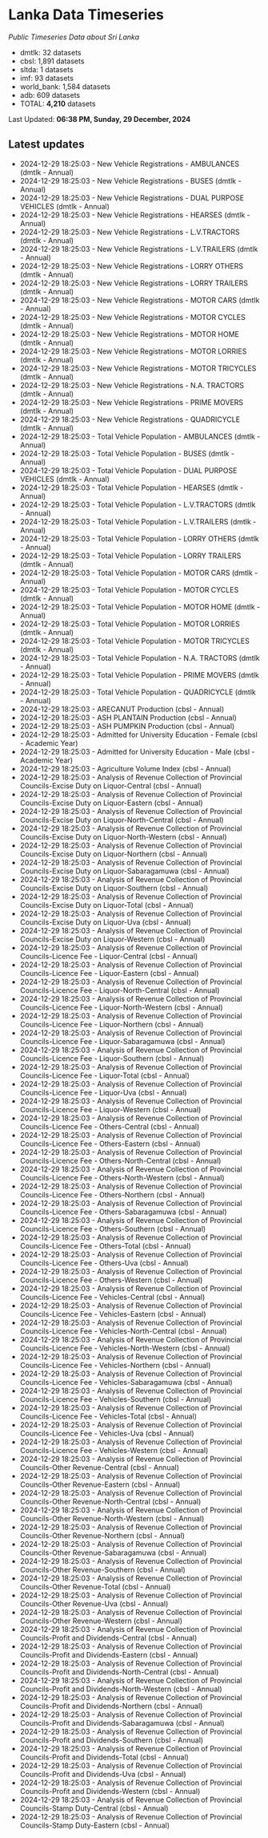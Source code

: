 # Lanka Data Timeseries
*Public Timeseries Data about Sri Lanka*

* dmtlk: 32 datasets
* cbsl: 1,891 datasets
* sltda: 1 datasets
* imf: 93 datasets
* world_bank: 1,584 datasets
* adb: 609 datasets
* TOTAL: **4,210** datasets

Last Updated: **06:38 PM, Sunday, 29 December, 2024**

## Latest updates

* 2024-12-29 18:25:03 - New Vehicle Registrations - AMBULANCES (dmtlk - Annual)
* 2024-12-29 18:25:03 - New Vehicle Registrations - BUSES (dmtlk - Annual)
* 2024-12-29 18:25:03 - New Vehicle Registrations - DUAL PURPOSE VEHICLES (dmtlk - Annual)
* 2024-12-29 18:25:03 - New Vehicle Registrations - HEARSES (dmtlk - Annual)
* 2024-12-29 18:25:03 - New Vehicle Registrations - L.V.TRACTORS (dmtlk - Annual)
* 2024-12-29 18:25:03 - New Vehicle Registrations - L.V.TRAILERS (dmtlk - Annual)
* 2024-12-29 18:25:03 - New Vehicle Registrations - LORRY OTHERS (dmtlk - Annual)
* 2024-12-29 18:25:03 - New Vehicle Registrations - LORRY TRAILERS (dmtlk - Annual)
* 2024-12-29 18:25:03 - New Vehicle Registrations - MOTOR CARS (dmtlk - Annual)
* 2024-12-29 18:25:03 - New Vehicle Registrations - MOTOR CYCLES (dmtlk - Annual)
* 2024-12-29 18:25:03 - New Vehicle Registrations - MOTOR HOME (dmtlk - Annual)
* 2024-12-29 18:25:03 - New Vehicle Registrations - MOTOR LORRIES (dmtlk - Annual)
* 2024-12-29 18:25:03 - New Vehicle Registrations - MOTOR TRICYCLES (dmtlk - Annual)
* 2024-12-29 18:25:03 - New Vehicle Registrations - N.A. TRACTORS (dmtlk - Annual)
* 2024-12-29 18:25:03 - New Vehicle Registrations - PRIME MOVERS (dmtlk - Annual)
* 2024-12-29 18:25:03 - New Vehicle Registrations - QUADRICYCLE (dmtlk - Annual)
* 2024-12-29 18:25:03 - Total Vehicle Population - AMBULANCES (dmtlk - Annual)
* 2024-12-29 18:25:03 - Total Vehicle Population - BUSES (dmtlk - Annual)
* 2024-12-29 18:25:03 - Total Vehicle Population - DUAL PURPOSE VEHICLES (dmtlk - Annual)
* 2024-12-29 18:25:03 - Total Vehicle Population - HEARSES (dmtlk - Annual)
* 2024-12-29 18:25:03 - Total Vehicle Population - L.V.TRACTORS (dmtlk - Annual)
* 2024-12-29 18:25:03 - Total Vehicle Population - L.V.TRAILERS (dmtlk - Annual)
* 2024-12-29 18:25:03 - Total Vehicle Population - LORRY OTHERS (dmtlk - Annual)
* 2024-12-29 18:25:03 - Total Vehicle Population - LORRY TRAILERS (dmtlk - Annual)
* 2024-12-29 18:25:03 - Total Vehicle Population - MOTOR CARS (dmtlk - Annual)
* 2024-12-29 18:25:03 - Total Vehicle Population - MOTOR CYCLES (dmtlk - Annual)
* 2024-12-29 18:25:03 - Total Vehicle Population - MOTOR HOME (dmtlk - Annual)
* 2024-12-29 18:25:03 - Total Vehicle Population - MOTOR LORRIES (dmtlk - Annual)
* 2024-12-29 18:25:03 - Total Vehicle Population - MOTOR TRICYCLES (dmtlk - Annual)
* 2024-12-29 18:25:03 - Total Vehicle Population - N.A. TRACTORS (dmtlk - Annual)
* 2024-12-29 18:25:03 - Total Vehicle Population - PRIME MOVERS (dmtlk - Annual)
* 2024-12-29 18:25:03 - Total Vehicle Population - QUADRICYCLE (dmtlk - Annual)
* 2024-12-29 18:25:03 - ARECANUT Production (cbsl - Annual)
* 2024-12-29 18:25:03 - ASH PLANTAIN Production (cbsl - Annual)
* 2024-12-29 18:25:03 - ASH PUMPKIN Production (cbsl - Annual)
* 2024-12-29 18:25:03 - Admitted for University Education - Female (cbsl - Academic Year)
* 2024-12-29 18:25:03 - Admitted for University Education - Male (cbsl - Academic Year)
* 2024-12-29 18:25:03 - Agriculture Volume Index (cbsl - Annual)
* 2024-12-29 18:25:03 - Analysis of Revenue Collection of Provincial Councils-Excise Duty on Liquor-Central (cbsl - Annual)
* 2024-12-29 18:25:03 - Analysis of Revenue Collection of Provincial Councils-Excise Duty on Liquor-Eastern (cbsl - Annual)
* 2024-12-29 18:25:03 - Analysis of Revenue Collection of Provincial Councils-Excise Duty on Liquor-North-Central (cbsl - Annual)
* 2024-12-29 18:25:03 - Analysis of Revenue Collection of Provincial Councils-Excise Duty on Liquor-North-Western (cbsl - Annual)
* 2024-12-29 18:25:03 - Analysis of Revenue Collection of Provincial Councils-Excise Duty on Liquor-Northern (cbsl - Annual)
* 2024-12-29 18:25:03 - Analysis of Revenue Collection of Provincial Councils-Excise Duty on Liquor-Sabaragamuwa (cbsl - Annual)
* 2024-12-29 18:25:03 - Analysis of Revenue Collection of Provincial Councils-Excise Duty on Liquor-Southern (cbsl - Annual)
* 2024-12-29 18:25:03 - Analysis of Revenue Collection of Provincial Councils-Excise Duty on Liquor-Total (cbsl - Annual)
* 2024-12-29 18:25:03 - Analysis of Revenue Collection of Provincial Councils-Excise Duty on Liquor-Uva (cbsl - Annual)
* 2024-12-29 18:25:03 - Analysis of Revenue Collection of Provincial Councils-Excise Duty on Liquor-Western (cbsl - Annual)
* 2024-12-29 18:25:03 - Analysis of Revenue Collection of Provincial Councils-Licence Fee - Liquor-Central (cbsl - Annual)
* 2024-12-29 18:25:03 - Analysis of Revenue Collection of Provincial Councils-Licence Fee - Liquor-Eastern (cbsl - Annual)
* 2024-12-29 18:25:03 - Analysis of Revenue Collection of Provincial Councils-Licence Fee - Liquor-North-Central (cbsl - Annual)
* 2024-12-29 18:25:03 - Analysis of Revenue Collection of Provincial Councils-Licence Fee - Liquor-North-Western (cbsl - Annual)
* 2024-12-29 18:25:03 - Analysis of Revenue Collection of Provincial Councils-Licence Fee - Liquor-Northern (cbsl - Annual)
* 2024-12-29 18:25:03 - Analysis of Revenue Collection of Provincial Councils-Licence Fee - Liquor-Sabaragamuwa (cbsl - Annual)
* 2024-12-29 18:25:03 - Analysis of Revenue Collection of Provincial Councils-Licence Fee - Liquor-Southern (cbsl - Annual)
* 2024-12-29 18:25:03 - Analysis of Revenue Collection of Provincial Councils-Licence Fee - Liquor-Total (cbsl - Annual)
* 2024-12-29 18:25:03 - Analysis of Revenue Collection of Provincial Councils-Licence Fee - Liquor-Uva (cbsl - Annual)
* 2024-12-29 18:25:03 - Analysis of Revenue Collection of Provincial Councils-Licence Fee - Liquor-Western (cbsl - Annual)
* 2024-12-29 18:25:03 - Analysis of Revenue Collection of Provincial Councils-Licence Fee - Others-Central (cbsl - Annual)
* 2024-12-29 18:25:03 - Analysis of Revenue Collection of Provincial Councils-Licence Fee - Others-Eastern (cbsl - Annual)
* 2024-12-29 18:25:03 - Analysis of Revenue Collection of Provincial Councils-Licence Fee - Others-North-Central (cbsl - Annual)
* 2024-12-29 18:25:03 - Analysis of Revenue Collection of Provincial Councils-Licence Fee - Others-North-Western (cbsl - Annual)
* 2024-12-29 18:25:03 - Analysis of Revenue Collection of Provincial Councils-Licence Fee - Others-Northern (cbsl - Annual)
* 2024-12-29 18:25:03 - Analysis of Revenue Collection of Provincial Councils-Licence Fee - Others-Sabaragamuwa (cbsl - Annual)
* 2024-12-29 18:25:03 - Analysis of Revenue Collection of Provincial Councils-Licence Fee - Others-Southern (cbsl - Annual)
* 2024-12-29 18:25:03 - Analysis of Revenue Collection of Provincial Councils-Licence Fee - Others-Total (cbsl - Annual)
* 2024-12-29 18:25:03 - Analysis of Revenue Collection of Provincial Councils-Licence Fee - Others-Uva (cbsl - Annual)
* 2024-12-29 18:25:03 - Analysis of Revenue Collection of Provincial Councils-Licence Fee - Others-Western (cbsl - Annual)
* 2024-12-29 18:25:03 - Analysis of Revenue Collection of Provincial Councils-Licence Fee - Vehicles-Central (cbsl - Annual)
* 2024-12-29 18:25:03 - Analysis of Revenue Collection of Provincial Councils-Licence Fee - Vehicles-Eastern (cbsl - Annual)
* 2024-12-29 18:25:03 - Analysis of Revenue Collection of Provincial Councils-Licence Fee - Vehicles-North-Central (cbsl - Annual)
* 2024-12-29 18:25:03 - Analysis of Revenue Collection of Provincial Councils-Licence Fee - Vehicles-North-Western (cbsl - Annual)
* 2024-12-29 18:25:03 - Analysis of Revenue Collection of Provincial Councils-Licence Fee - Vehicles-Northern (cbsl - Annual)
* 2024-12-29 18:25:03 - Analysis of Revenue Collection of Provincial Councils-Licence Fee - Vehicles-Sabaragamuwa (cbsl - Annual)
* 2024-12-29 18:25:03 - Analysis of Revenue Collection of Provincial Councils-Licence Fee - Vehicles-Southern (cbsl - Annual)
* 2024-12-29 18:25:03 - Analysis of Revenue Collection of Provincial Councils-Licence Fee - Vehicles-Total (cbsl - Annual)
* 2024-12-29 18:25:03 - Analysis of Revenue Collection of Provincial Councils-Licence Fee - Vehicles-Uva (cbsl - Annual)
* 2024-12-29 18:25:03 - Analysis of Revenue Collection of Provincial Councils-Licence Fee - Vehicles-Western (cbsl - Annual)
* 2024-12-29 18:25:03 - Analysis of Revenue Collection of Provincial Councils-Other Revenue-Central (cbsl - Annual)
* 2024-12-29 18:25:03 - Analysis of Revenue Collection of Provincial Councils-Other Revenue-Eastern (cbsl - Annual)
* 2024-12-29 18:25:03 - Analysis of Revenue Collection of Provincial Councils-Other Revenue-North-Central (cbsl - Annual)
* 2024-12-29 18:25:03 - Analysis of Revenue Collection of Provincial Councils-Other Revenue-North-Western (cbsl - Annual)
* 2024-12-29 18:25:03 - Analysis of Revenue Collection of Provincial Councils-Other Revenue-Northern (cbsl - Annual)
* 2024-12-29 18:25:03 - Analysis of Revenue Collection of Provincial Councils-Other Revenue-Sabaragamuwa (cbsl - Annual)
* 2024-12-29 18:25:03 - Analysis of Revenue Collection of Provincial Councils-Other Revenue-Southern (cbsl - Annual)
* 2024-12-29 18:25:03 - Analysis of Revenue Collection of Provincial Councils-Other Revenue-Total (cbsl - Annual)
* 2024-12-29 18:25:03 - Analysis of Revenue Collection of Provincial Councils-Other Revenue-Uva (cbsl - Annual)
* 2024-12-29 18:25:03 - Analysis of Revenue Collection of Provincial Councils-Other Revenue-Western (cbsl - Annual)
* 2024-12-29 18:25:03 - Analysis of Revenue Collection of Provincial Councils-Profit and Dividends-Central (cbsl - Annual)
* 2024-12-29 18:25:03 - Analysis of Revenue Collection of Provincial Councils-Profit and Dividends-Eastern (cbsl - Annual)
* 2024-12-29 18:25:03 - Analysis of Revenue Collection of Provincial Councils-Profit and Dividends-North-Central (cbsl - Annual)
* 2024-12-29 18:25:03 - Analysis of Revenue Collection of Provincial Councils-Profit and Dividends-North-Western (cbsl - Annual)
* 2024-12-29 18:25:03 - Analysis of Revenue Collection of Provincial Councils-Profit and Dividends-Northern (cbsl - Annual)
* 2024-12-29 18:25:03 - Analysis of Revenue Collection of Provincial Councils-Profit and Dividends-Sabaragamuwa (cbsl - Annual)
* 2024-12-29 18:25:03 - Analysis of Revenue Collection of Provincial Councils-Profit and Dividends-Southern (cbsl - Annual)
* 2024-12-29 18:25:03 - Analysis of Revenue Collection of Provincial Councils-Profit and Dividends-Total (cbsl - Annual)
* 2024-12-29 18:25:03 - Analysis of Revenue Collection of Provincial Councils-Profit and Dividends-Uva (cbsl - Annual)
* 2024-12-29 18:25:03 - Analysis of Revenue Collection of Provincial Councils-Profit and Dividends-Western (cbsl - Annual)
* 2024-12-29 18:25:03 - Analysis of Revenue Collection of Provincial Councils-Stamp Duty-Central (cbsl - Annual)
* 2024-12-29 18:25:03 - Analysis of Revenue Collection of Provincial Councils-Stamp Duty-Eastern (cbsl - Annual)